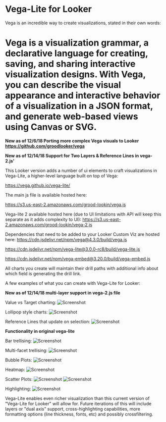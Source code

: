 # Vega-Lite for Looker
Vega is an incredible way to create visualizations, stated in their own words:
# Vega is a visualization grammar, a declarative language for creating, saving, and sharing interactive visualization designs. With Vega, you can describe the visual appearance and interactive behavior of a visualization in a JSON format, and generate web-based views using Canvas or SVG.

**New as of 12/6/18 Porting more complex Vega visuals to Looker https://github.com/groodlooker/vega**

**New as of 12/14/18 Support for Two Layers & Reference Lines in vega-2.js'**

This Looker version adds a number of ui elements to craft visualizations in Vega-Lite, a higher-level language built on top of Vega:

https://vega.github.io/vega-lite/

The main js file is available hosted here:

https://s3.us-east-2.amazonaws.com/grood-lookin/vega.js

Vega-lite 2 available hosted here (due to UI limitations with API will keep this separate as it adds complexity to UI):
https://s3.us-east-2.amazonaws.com/grood-lookin/vega-2.js

Dependencies that need to be added to your Looker Custom Viz are hosted here:
https://cdn.jsdelivr.net/npm/vega@4.3.0/build/vega.js

https://cdn.jsdelivr.net/npm/vega-lite@3.0.0-rc8/build/vega-lite.js

https://cdn.jsdelivr.net/npm/vega-embed@3.20.0/build/vega-embed.js

All charts you create will maintain their drill paths with additional info about which field is generating the drill link.

A few examples of what you can create with Vega-Lite for Looker:

**New as of 12/14/18 multi-layer support in vega-2.js file**

Value vs Target charting:
![Screenshot](value_v_target.png)

Lollipop style charts:
![Screenshot](lollipop.png)

Reference Lines that update on selection:
![Screenshot](movable_ref_line.png)

**Functionality in original vega-lite**

Bar trellising:
![Screenshot](bar_trellis.png)

Multi-facet trellising:
![Screenshot](trellis_region_segment.png)

Bubble Plots:
![Screenshot](bubble_plot.png)

Heatmap:
![Screenshot](heatmap.png)

Scatter Plots:
![Screenshot](scatter_plot_tooltip.png)
![Screenshot](scatter_plot_drill.png)

Highlighting:
![Screenshot](highlight.png)

Vega-Lite enables even richer visualization than this current version of "Vega-Lite for Looker" will allow for. Future iterations of this will include layers or "dual axis" support, cross-highlighting capabilities, more formatting options (line thickness, fonts, etc) and possibly crossfiltering.
